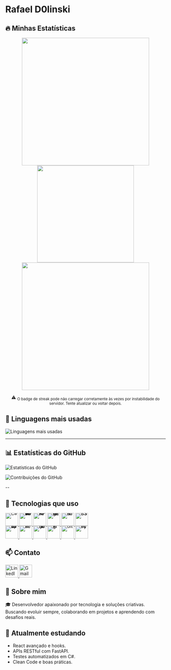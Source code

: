 # Rafael D0linski  

## 🔥 Minhas Estatísticas

<div align="center">

  <img src="https://github-readme-stats.vercel.app/api?username=RafaelD0linski&show_icons=true&theme=github_dark" width="400" />
  <img src="https://github-readme-stats.vercel.app/api/top-langs/?username=RafaelD0linski&layout=compact&theme=github_dark" width="304" />
  <br />
  <img src="https://streak-stats.demolab.com?user=RafaelD0linski&theme=dark&hide_border=true&short_numbers=true&mode=weekly" width="400" />
  <br />

  ⚠️ <sub>O badge de streak pode não carregar corretamente às vezes por instabilidade do servidor. Tente atualizar ou voltar depois.</sub>


</div>


## 🚀 Linguagens mais usadas

![Linguagens mais usadas](https://github-readme-stats.vercel.app/api/top-langs/?username=SEU_USUARIO&layout=compact&langs_count=5&theme=tokyonight)

---

## 📊 Estatísticas do GitHub

![Estatísticas do GitHub](https://github-readme-stats.vercel.app/api?username=SEU_USUARIO&show_icons=true&theme=tokyonight)

![Contribuições do GitHub](https://github-readme-streak-stats.herokuapp.com/?user=SEU_USUARIO&theme=tokyonight)

--

## 🚀 Tecnologias que uso  
<p align="left" style="line-height: 0;">
  <!-- Primeira linha -->
  <a href="https://learn.microsoft.com/en-us/dotnet/csharp/" target="_blank">
    <img src="https://cdn.jsdelivr.net/gh/devicons/devicon/icons/csharp/csharp-original.svg" alt="C#" width="40" height="40"/>
  </a>
  <a href="https://learn.microsoft.com/en-us/dotnet/desktop/winforms/" target="_blank">
    <img src="https://cdn.jsdelivr.net/gh/devicons/devicon/icons/windows8/windows8-original.svg" alt="Windows Forms" width="40" height="40"/>
  </a>
  <a href="https://fastapi.tiangolo.com/" target="_blank">
    <img src="https://cdn.jsdelivr.net/gh/devicons/devicon/icons/fastapi/fastapi-original.svg" alt="FastAPI" width="40" height="40"/>
  </a>
  <a href="https://www.postgresql.org/" target="_blank">
    <img src="https://cdn.jsdelivr.net/gh/devicons/devicon/icons/postgresql/postgresql-original.svg" alt="PostgreSQL" width="40" height="40"/>
  </a>
  <a href="https://developer.mozilla.org/en-US/docs/Web/HTML" target="_blank">
    <img src="https://cdn.jsdelivr.net/gh/devicons/devicon/icons/html5/html5-original.svg" alt="HTML5" width="40" height="40"/>
  </a>
  <a href="https://developer.mozilla.org/en-US/docs/Web/CSS" target="_blank">
    <img src="https://cdn.jsdelivr.net/gh/devicons/devicon/icons/css3/css3-original.svg" alt="CSS3" width="40" height="40"/>
  </a>

  <br/>

  <!-- Segunda linha -->
  <a href="https://developer.mozilla.org/en-US/docs/Web/JavaScript" target="_blank">
    <img src="https://cdn.jsdelivr.net/gh/devicons/devicon/icons/javascript/javascript-original.svg" alt="JavaScript" width="40" height="40"/>
  </a>
  <a href="https://reactjs.org/" target="_blank">
    <img src="https://cdn.jsdelivr.net/gh/devicons/devicon/icons/react/react-original.svg" alt="React" width="40" height="40"/>
  </a>
  <a href="https://nodejs.org/" target="_blank">
    <img src="https://cdn.jsdelivr.net/gh/devicons/devicon/icons/nodejs/nodejs-original.svg" alt="Node.js" width="40" height="40"/>
  </a>
  <a href="https://www.figma.com/" target="_blank">
    <img src="https://cdn.jsdelivr.net/gh/devicons/devicon/icons/figma/figma-original.svg" alt="Figma" width="40" height="40"/>
  </a>
  <a href="https://git-scm.com/" target="_blank">
    <img src="https://cdn.jsdelivr.net/gh/devicons/devicon/icons/git/git-original.svg" alt="Git" width="40" height="40"/>
  </a>
  <a href="https://www.python.org/" target="_blank">
    <img src="https://cdn.jsdelivr.net/gh/devicons/devicon/icons/python/python-original.svg" alt="Python" width="40" height="40"/>
  </a>
</p>





## 📫 Contato  

<p align="left">
  <a href="https://www.linkedin.com/in/rafael-dolinski/" target="_blank">
    <img src="https://cdn.jsdelivr.net/gh/devicons/devicon/icons/linkedin/linkedin-original.svg" alt="LinkedIn" width="40" height="40"/>
  </a>
  <a href="mailto:rafaeldolinski14@gmail.com">
    <img src="https://cdn.jsdelivr.net/gh/devicons/devicon/icons/google/google-original.svg" alt="Gmail" width="40" height="40"/>
  </a>
</p>

## 💬 Sobre mim  

🎓 Desenvolvedor apaixonado por tecnologia e soluções criativas. Buscando evoluir sempre, colaborando em projetos e aprendendo com desafios reais.


## 🎯 Atualmente estudando

- React avançado e hooks.
- APIs RESTful com FastAPI.
- Testes automatizados em C#.
- Clean Code e boas práticas.
